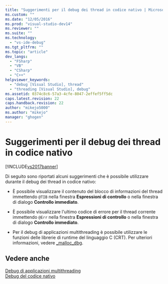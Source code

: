 ```yaml
---
title: "Suggerimenti per il debug dei thread in codice nativo | Microsoft Docs"
ms.custom: ""
ms.date: "12/05/2016"
ms.prod: "visual-studio-dev14"
ms.reviewer: ""
ms.suite: ""
ms.technology: 
  - "vs-ide-debug"
ms.tgt_pltfrm: ""
ms.topic: "article"
dev_langs: 
  - "FSharp"
  - "VB"
  - "CSharp"
  - "C++"
helpviewer_keywords: 
  - "debug [Visual Studio], thread"
  - "threading [Visual Studio], debug"
ms.assetid: 0374c8c6-57a3-4cfe-8047-2effef5ff5dc
caps.latest.revision: 22
caps.handback.revision: 22
author: "mikejo5000"
ms.author: "mikejo"
manager: "ghogen"
---
```

# Suggerimenti per il debug dei thread in codice nativo
[!INCLUDE[vs2017banner](../code-quality/includes/vs2017banner.md)]

Di seguito sono riportati alcuni suggerimenti che è possibile utilizzare durante il debug dei thread in codice nativo:  
  
-   È possibile visualizzare il contenuto del blocco di informazioni del thread immettendo `@TIB` nella finestra **Espressioni di controllo** o nella finestra di dialogo **Controllo immediato**.  
  
-   È possibile visualizzare l'ultimo codice di errore per il thread corrente immettendo `@Err` nella finestra **Espressioni di controllo** o nella finestra di dialogo **Controllo immediato**.  
  
-   Per il debug di applicazioni multithreading è possibile utilizzare le funzioni delle librerie di runtime del linguaggio C \(CRT\).  Per ulteriori informazioni, vedere [\_malloc\_dbg](/visual-cpp/c-runtime-library/reference/malloc-dbg).  
  
## Vedere anche  
 [Debug di applicazioni multithreading](../debugger/debug-multithreaded-applications-in-visual-studio.md)   
 [Debug del codice nativo](../debugger/debugging-native-code.md)